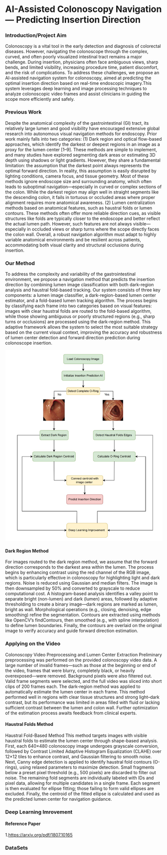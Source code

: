 # AI-Assisted Colonoscopy Navigation — Predicting Insertion Direction
### Introduction/Project Aim


Colonoscopy is a vital tool in the early detection and diagnosis of colorectal diseases. However, navigating the colonoscope through the complex, curved, and often poorly visualized intestinal tract remains a major challenge. During insertion, physicians often face ambiguous views, sharp bends, and limited visibility, increasing procedure time, patient discomfort, and the risk of complications. To address these challenges, we propose an AI-assisted navigation system for colonoscopy, aimed at predicting the optimal insertion direction based on real-time endoscopic imagery.This system leverages deep learning and image processing techniques to analyze colonoscopic video frames and assist clinicians in guiding the scope more efficiently and safely. 

### Previous Work
Despite the anatomical complexity of the gastrointestinal (GI) tract, its relatively large lumen and good visibility have encouraged extensive global research into autonomous visual navigation methods for endoscopy. Prior work mainly falls into two categories:
(1) Dark region and optical flow-based approaches, which identify the darkest or deepest regions in an image as a proxy for the lumen center [1–9].
These methods are simple to implement, and many studies have explored segmenting dark areas or estimating 3D depth using shadows or light gradients. However, they share a fundamental limitation: the assumption that the darkest point always represents the optimal forward direction. In reality, this assumption is easily disrupted by lighting conditions, camera focus, and tissue geometry. Most of these methods ignore endoscope size and surrounding anatomy, which often leads to suboptimal navigation—especially in curved or complex sections of the colon. While the darkest region may align well in straight segments like the descending colon, it fails in tortuous or occluded areas where proper alignment requires more anatomical awareness.
(2) Lumen centralization methods based on anatomical features, such as haustral folds or lumen contours.
These methods often offer more reliable direction cues, as visible structures like folds are typically closer to the endoscope and better reflect the actual lumen path. However, such features are not always visible—especially in occluded views or sharp turns where the scope directly faces the colon wall.
Overall, a robust navigation algorithm must adapt to highly variable anatomical environments and be resilient across patients, accommodating both visual clarity and structural occlusions during insertion.

### Our Method
To address the complexity and variability of the gastrointestinal environment, we propose a navigation method that predicts the insertion direction by combining lumen image classification with both dark-region analysis and haustral fold-based tracking. Our system consists of three key components: a lumen image classifier, a dark-region-based lumen center estimator, and a fold-based lumen tracking algorithm. The process begins by classifying each frame into two categories based on visual features: images with clear haustral folds are routed to the fold-based algorithm, while those showing ambiguous or poorly structured regions (e.g., sharp turns or occlusions) are processed using the dark-region method. This adaptive framework allows the system to select the most suitable strategy based on the current visual context, improving the accuracy and robustness of lumen center detection and forward direction prediction during colonoscope insertion.

![Pipeline Diagram](img/pipeline.jpg)

#### Dark Region Method 
For images routed to the dark region method, we assume that the forward direction corresponds to the darkest area within the lumen. The process begins by enhancing contrast using the red channel of the RGB image, which is particularly effective in colonoscopy for highlighting light and dark regions. Noise is reduced using Gaussian and median filters. The image is then downsampled by 50% and converted to grayscale to reduce computational cost. A histogram-based analysis identifies a valley point to separate bright (non-lumen) and dark (lumen) areas, followed by adaptive thresholding to create a binary image—dark regions are marked as lumen, bright as wall. Morphological operations (e.g., closing, denoising, edge smoothing) refine the segmentation. Contours are extracted using methods like OpenCV’s findContours, then smoothed (e.g., with spline interpolation) to define lumen boundaries. Finally, the contours are overlaid on the original image to verify accuracy and guide forward direction estimation.

### Applying on the Video
Colonoscopy Video Preprocessing and Lumen Center Extraction
Preliminary preprocessing was performed on the provided colonoscopy video data. A large number of invalid frames—such as those at the beginning or end of the video, frames that were blurry, completely black, or heavily overexposed—were removed. Background pixels were also filtered out. Valid frame segments were selected, and the full video was sliced into short clips of 200 frames each.
The dark-region method was applied to automatically estimate the lumen center in each frame.
This method performed well in regions with clear tissue structures and strong light–dark contrast, but its performance was limited in areas filled with fluid or lacking sufficient contrast between the lumen and colon wall.
Further optimization of the estimation process awaits feedback from clinical experts.



#### Haustral Folds Method
Haustral Fold-Based Method
This method targets images with visible haustral folds to estimate the lumen center through shape-based analysis. First, each 640×480 colonoscopy image undergoes grayscale conversion, followed by Contrast Limited Adaptive Histogram Equalization (CLAHE) over 12×12 tiles to enhance contrast, and Gaussian filtering to smooth noise. Next, Canny edge detection is applied to identify haustral fold contours (O-rings), using relaxed parameters to maximize detection. Small fragments below a preset pixel threshold (e.g., 500 pixels) are discarded to filter out noise. The remaining fold segments are individually labeled with IDs and pixel data, allowing for multiple candidates in a single frame. Each segment is then evaluated for ellipse fitting; those failing to form valid ellipses are excluded. Finally, the centroid of the fitted ellipse is calculated and used as the predicted lumen center for navigation guidance.

### Deep Learning Imrovement




#### Reference Paper
1.https://arxiv.org/pdf/1807.10165


### DataSets 
